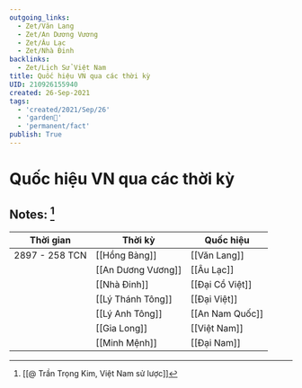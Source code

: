 ```yaml
---
outgoing_links:
  - Zet/Văn Lang
  - Zet/An Dương Vương
  - Zet/Âu Lạc
  - Zet/Nhà Đinh
backlinks:
  - Zet/Lịch Sử Việt Nam
title: Quốc hiệu VN qua các thời kỳ
UID: 210926155940
created: 26-Sep-2021
tags:
  - 'created/2021/Sep/26'
  - 'garden🏡'
  - 'permanent/fact'
publish: True
---
```

# Quốc hiệu VN qua các thời kỳ

## Notes: [^1]

| Thời gian      | Thời kỳ            | Quốc hiệu       |
| -------------- | ------------------ | --------------- |
| 2897 - 258 TCN | [[Hồng Bàng]]      | [[Văn Lang]]    |
|                | [[An Dương Vương]] | [[Âu Lạc]]      |
|                | [[Nhà Đinh]]       | [[Đại Cồ Việt]] |
|                | [[Lý Thánh Tông]]  | [[Đại Việt]]    |
|                | [[Lý Anh Tông]]    | [[An Nam Quốc]] |
|                | [[Gia Long]]       | [[Việt Nam]]    |
|                | [[Minh Mệnh]]      | [[Đại Nam]]     |


[^1]:[[@ Trần Trọng Kim, Việt Nam sử lược]]
